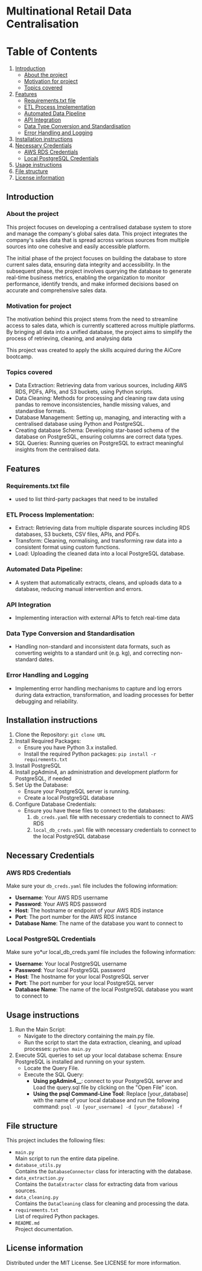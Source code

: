 # Multinational Retail Data Centralisation

# Table of Contents
1. [Introduction](#introduction)
    - [About the project](#About-the-project)
    - [Motivation for project](#Motivation-for-project)
    - [Topics covered](#Topics-covered)
2. [Features](#features)
    - [Requirements.txt file](#Requirements.txt-file)
    - [ETL Process Implementation](#ETL-Process-Implementation)
    - [Automated Data Pipeline](#Automate-Data-Pipeline)
    - [API Integration](#API-Integration)
    - [Data Type Conversion and Standardisation](#Data-Type-Conversion-and-Standardisation)
    - [Error Handling and Logging](#Error-Handling-and-Logging)
3. [Installation instructions](#Installation-instructions)
4. [Necessary Credentials](#Necessary-Credentials)
    - [AWS RDS Credentials](#AWS-RDS-Credentials )
    - [Local PostgreSQL Credentials](#Local-PostgreSQL-Credentials)
5. [Usage instructions](#Usage-instructions)
6. [File structure](#File-structure)
7. [License information](#License-information)

## Introduction

### About the project
This project focuses on developing a centralised database system to store and manage the company's global sales data. This project  integrates the company's sales data that is spread across various sources from multiple sources into one cohesive and easily accessible platform.

The initial phase of the project focuses on building the database to store current sales data, ensuring data integrity and accessibility. In the subsequent phase, the project involves querying the database to generate real-time business metrics, enabling the organization to monitor performance, identify trends, and make informed decisions based on accurate and comprehensive sales data. 

### Motivation for project
The motivation behind this project stems from the need to streamline access to sales data, which is currently scattered across multiple platforms. By bringing all data into a unified database, the project aims to simplify the process of retrieving, cleaning, and analysing data

This project was created to apply the skills acquired during the AiCore bootcamp.

### Topics covered 
- Data Extraction: Retrieving data from various sources, including AWS RDS, PDFs, APIs, and S3 buckets, using Python scripts.
- Data Cleaning: Methods for processing and cleaning raw data using pandas to remove inconsistencies, handle missing values, and standardise formats.
- Database Management: Setting up, managing, and interacting with a centralised database using Python and PostgreSQL.
- Creating database Schema: Developing star-based schema of the database on PostgreSQL, ensuring columns are correct data types.
- SQL Queries: Running queries on PostgreSQL to extract meaningful insights from the centralised data.

## Features 

### Requirements.txt file 
- used to list third-party packages that need to be installed

### ETL Process Implementation:
- Extract: Retrieving data from multiple disparate sources including RDS databases, S3 buckets, CSV files, APIs, and PDFs.
- Transform: Cleaning, normalising, and transforming raw data into a consistent format using custom functions.
- Load: Uploading the cleaned data into a local PostgreSQL database.   

### Automated Data Pipeline:
- A system that automatically extracts, cleans, and uploads data to a database, reducing manual intervention and errors.

### API Integration
- Implementing interaction with external APIs to fetch real-time data

### Data Type Conversion and Standardisation
- Handling non-standard and inconsistent data formats, such as converting weights to a standard unit (e.g. kg), and correcting non-standard dates.

### Error Handling and Logging
- Implementing error handling mechanisms to capture and log errors during data extraction, transformation, and loading processes for better debugging and reliability.

## Installation instructions
1. Clone the Repository: `git clone URL`
2. Install Required Packages:
    - Ensure you have Python 3.x installed.
    - Install the required Python packages: `pip install -r requirements.txt`
3. Install PostgreSQL
4. Install pgAdmin4, an administration and development platform for PostgreSQL, if needed
5. Set Up the Database:
    - Ensure your PostgreSQL server is running.
    - Create a local PostgreSQL database
6. Configure Database Credentials:
    - Ensure you have these files to connect to the databases:
        1. `db_creds.yaml` file with necessary credentials to connect to AWS RDS 
        2. `local_db_creds.yaml` file with necessary credentials to connect to the local PostgreSQL database

## Necessary Credentials

### AWS RDS Credentials 
Make sure your `db_creds.yaml` file includes the following information:
- **Username**: Your AWS RDS username
- **Password**: Your AWS RDS password
- **Host**: The hostname or endpoint of your AWS RDS instance
- **Port**: The port number for the AWS RDS instance 
- **Database Name**: The name of the database you want to connect to

### Local PostgreSQL Credentials 
Make sure yo*ur local_db_creds.yaml file includes the following information:
- **Username**: Your local PostgreSQL username
- **Password**: Your local PostgreSQL password
- **Host**: The hostname for your local PostgreSQL server 
- **Port**: The port number for your local PostgreSQL server
- **Database Name**: The name of the local PostgreSQL database you want to connect to

## Usage instructions
1. Run the Main Script: 
    - Navigate to the directory containing the main.py file.
    - Run the script to start the data extraction, cleaning, and upload processes: `python main.py`
2. Execute SQL queries to set up your local database schema:
Ensure PostgreSQL is installed and running on your system.
    - Locate the Query File.
    - Execute the SQL Query: 
        - **Using pgAdmin4__**: connect to your PostgreSQL server and Load the query.sql file by clicking on the "Open File" icon.
        - **Using the psql Command-Line Tool**: Replace [your_database] with the name of your local database and run the following command: `psql -U [your_username] -d [your_database] -f `


## File structure
This project includes the following files:
- `main.py`  
  Main script to run the entire data pipeline.
- `database_utils.py`  
  Contains the `DatabaseConnector` class for interacting with the database.
- `data_extraction.py`  
  Contains the `DataExtractor` class for extracting data from various sources.
- `data_cleaning.py`  
  Contains the `DataCleaning` class for cleaning and processing the data.
- `requirements.txt`  
  List of required Python packages.
- `README.md`  
  Project documentation.

## License information
Distributed under the MIT License. See LICENSE for more information.

